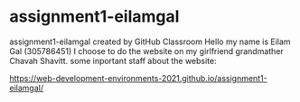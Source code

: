 # assignment1-eilamgal
assignment1-eilamgal created by GitHub Classroom
Hello my name is Eilam Gal (305786451) I choose to do the website on my girlfriend grandmather Chavah Shavitt.
some inportant staff about the website:

https://web-development-environments-2021.github.io/assignment1-eilamgal/
 
